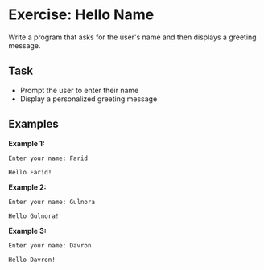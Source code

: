 # Exercise: Hello Name

Write a program that asks for the user's name and then displays a greeting message.

## Task
- Prompt the user to enter their name
- Display a personalized greeting message

## Examples
**Example 1:**
```
Enter your name: Farid
```
```
Hello Farid!
```

**Example 2:**
```
Enter your name: Gulnora
```
```
Hello Gulnora!
```

**Example 3:**
```
Enter your name: Davron
```
```
Hello Davron!
```
